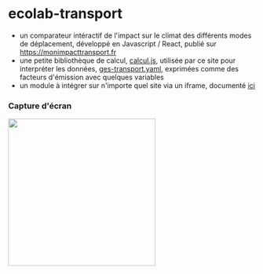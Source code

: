 # ecolab-transport

- un comparateur intéractif de l'impact sur le climat des différents modes de déplacement, développé en Javascript / React, publié sur https://monimpacttransport.fr
- une petite bibliothèque de calcul, [calcul.js](https://github.com/betagouv/ecolab-transport/blob/master/calcul.js), utilisée par ce site pour interpréter les données, [ges-transport.yaml](https://github.com/betagouv/ecolab-transport/blob/master/ges-transport.yaml), exprimées comme des facteurs d'émission avec quelques variables
- un module à intégrer sur n'importe quel site via un iframe, documenté [ici](https://github.com/betagouv/ecolab-transport/blob/master/Integration.js)

### Capture d'écran

<img src="https://user-images.githubusercontent.com/1177762/74668725-1d868e80-51a6-11ea-8f70-e93123809271.jpg" width="300"  />
